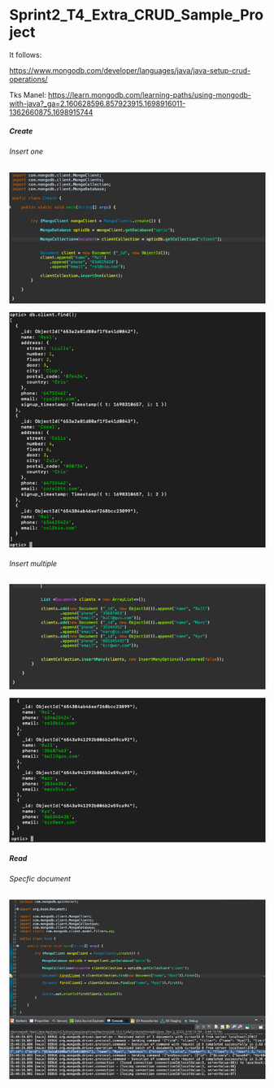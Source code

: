 # Sprint2_T4_Extra_CRUD_Sample_Project

It follows:

https://www.mongodb.com/developer/languages/java/java-setup-crud-operations/

Tks Manel: https://learn.mongodb.com/learning-paths/using-mongodb-with-java?_ga=2.160628596.857923915.1698916011-1362660875.1698915744

##### Create

###### Insert one

![Optic](samples/CreateClass.png)

![Optic](samples/opticFind.png)

###### Insert multiple

![Optic](samples/CreateClassMult.png)

![Optic](samples/opticFind2.png)

##### Read

###### Specfic document

![Optic](samples/ReadSpecific.png)